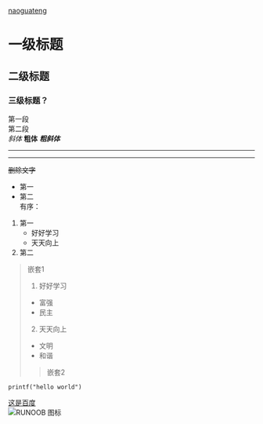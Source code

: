 [naoguateng](https://github.com/naoguateng)
# 一级标题
## 二级标题
### 三级标题？
第一段  
第二段  
*斜体*    **粗体**    ***粗斜体***
********
--------
~~删除文字~~  
[^这是脚注]:好好学习，天天向上。  
无序：  
* 第一
* 第二  
有序：  
1. 第一
    * 好好学习
    * 天天向上
2. 第二  
> 嵌套1  
>1. 好好学习  
>* 富强  
>* 民主
>2. 天天向上
>* 文明
>* 和谐  
>> 嵌套2

    printf("hello world")
[这是百度](https://www.baidu.com/)  
![RUNOOB 图标](http://static.runoob.com/images/runoob-logo.png)
